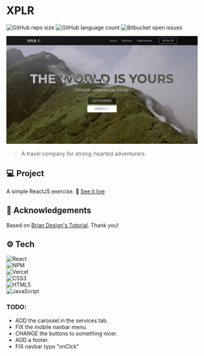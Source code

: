 

# XPLR

![GitHub repo size](https://img.shields.io/github/repo-size/iuricode/README-template?style=for-the-badge)
![GitHub language count](https://img.shields.io/github/languages/count/iuricode/README-template?style=for-the-badge)
![Bitbucket open issues](https://img.shields.io/bitbucket/issues/iuricode/README-template?style=for-the-badge)

<img src="./src/assets/preview.png" alt="Website image preview.">

> A travel company for strong-hearted adventurers.

## 💻 Project

A simple ReactJS exercise.
🔗 [See it live](https://trvl-dot.vercel.app)

## 🏅 Acknowledgements

Based on [Brian Design's Tutorial](https://www.youtube.com/watch?v=I2UBjN5ER4s). Thank you!

## ⚙ Tech

![React](https://img.shields.io/badge/react-%2320232a.svg?style=for-the-badge&logo=react&logoColor=%2361DAFB)<br>
![NPM](https://img.shields.io/badge/NPM-%23CB3837.svg?style=for-the-badge&logo=npm&logoColor=white)<br>
![Vercel](https://img.shields.io/badge/vercel-%23000000.svg?style=for-the-badge&logo=vercel&logoColor=white)<br>
![CSS3](https://img.shields.io/badge/css3-%231572B6.svg?style=for-the-badge&logo=css3&logoColor=white)<br>
![HTML5](https://img.shields.io/badge/html5-%23E34F26.svg?style=for-the-badge&logo=html5&logoColor=white)<br>
![JavaScript](https://img.shields.io/badge/javascript-%23323330.svg?style=for-the-badge&logo=javascript&logoColor=%23F7DF1E)

### TODO:
<!-- - FIX the mobile home view. -->
- ADD the carossel in the services tab.
- FIX the mobile navbar menu.
- CHANGE the buttons to something nicer.
- ADD a footer.
- FIX navbar typo "onClck"